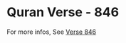 # Quran Verse - 846 

For more infos, See [Verse 846](https://www.quranbookk.com/quran/search?q=846)